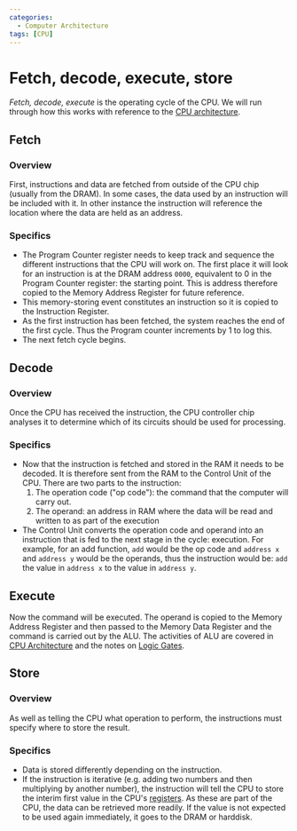 ```yaml
---
categories:
  - Computer Architecture
tags: [CPU]
---
```



# Fetch, decode, execute, store

*Fetch, decode, execute* is the operating cycle of the CPU. We will run through how this works with reference to the [CPU architecture](/Hardware/CPU/CPU_architecture.md). 

## Fetch

### Overview
First, instructions and data are fetched from outside of the CPU chip (usually from the DRAM). In some cases, the data used by an instruction will be included with it. In other instance the instruction will reference the location where the data are held as an address.

### Specifics
* The Program Counter register needs to keep track and sequence the different instructions that the CPU will work on. The first place it will look for an instruction is at the DRAM address `0000`, equivalent to 0 in the Program Counter register: the starting point. This is address therefore copied to the Memory Address Register for future reference.
* This memory-storing event constitutes an instruction so it is copied to the Instruction Register.
* As the first instruction has been fetched, the system reaches the end of the first cycle. Thus the Program counter increments by 1 to log this.
* The next fetch cycle begins.

## Decode
### Overview 
Once the CPU has received the instruction, the CPU controller chip analyses it to determine which of its circuits should be used for processing. 
### Specifics 


* Now that the instruction is fetched and stored in the RAM it needs to be decoded. It is therefore sent from the RAM to the Control Unit of the CPU. There are two parts to the instruction:
  1. The operation code ("op code"): the command that the computer will carry out.
    1. The operand: an address in RAM where the data will be read and written to as part of the execution
* The Control Unit converts the operation code and operand into an instruction that is fed to the next stage in the cycle: execution. For example, for an add function, `add` would be the op code and `address x` and `address y` would be the operands, thus the instruction would be: `add` the value in `address x` to the value in `address y`.

## Execute 

Now the command will be executed. The operand is copied to the Memory Address Register and then passed to the Memory Data Register and the command is carried out by the ALU.
The activities of ALU are covered in [CPU Architecture](/Hardware/CPU/CPU_architecture.md#arithmetic-logic-unit) and the notes on [Logic Gates](/Hardware/Logic_Gates/Logic_gates.md).
## Store
### Overview
As well as telling the CPU what operation to perform, the instructions must specify where to store the result.

### Specifics
* Data is stored differently depending on the instruction.
* If the instruction is iterative (e.g. adding two numbers and then multiplying by another number), the instruction will tell the CPU to store the interim first value in the CPU's [registers](/Hardware/CPU/CPU_architecture.md#registers). As these are part of the CPU, the data can be retrieved more readily. If the value is not expected to be used again immediately, it goes to the DRAM or harddisk. 